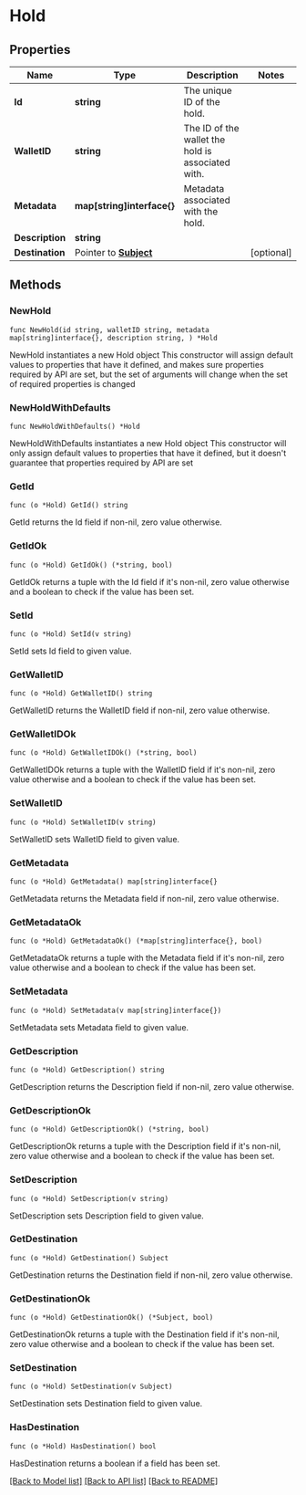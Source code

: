 # Hold

## Properties

Name | Type | Description | Notes
------------ | ------------- | ------------- | -------------
**Id** | **string** | The unique ID of the hold. |
**WalletID** | **string** | The ID of the wallet the hold is associated with. |
**Metadata** | **map[string]interface{}** | Metadata associated with the hold. |
**Description** | **string** |  |
**Destination** | Pointer to [**Subject**](Subject.md) |  | [optional]

## Methods

### NewHold

`func NewHold(id string, walletID string, metadata map[string]interface{}, description string, ) *Hold`

NewHold instantiates a new Hold object
This constructor will assign default values to properties that have it defined,
and makes sure properties required by API are set, but the set of arguments
will change when the set of required properties is changed

### NewHoldWithDefaults

`func NewHoldWithDefaults() *Hold`

NewHoldWithDefaults instantiates a new Hold object
This constructor will only assign default values to properties that have it defined,
but it doesn't guarantee that properties required by API are set

### GetId

`func (o *Hold) GetId() string`

GetId returns the Id field if non-nil, zero value otherwise.

### GetIdOk

`func (o *Hold) GetIdOk() (*string, bool)`

GetIdOk returns a tuple with the Id field if it's non-nil, zero value otherwise
and a boolean to check if the value has been set.

### SetId

`func (o *Hold) SetId(v string)`

SetId sets Id field to given value.


### GetWalletID

`func (o *Hold) GetWalletID() string`

GetWalletID returns the WalletID field if non-nil, zero value otherwise.

### GetWalletIDOk

`func (o *Hold) GetWalletIDOk() (*string, bool)`

GetWalletIDOk returns a tuple with the WalletID field if it's non-nil, zero value otherwise
and a boolean to check if the value has been set.

### SetWalletID

`func (o *Hold) SetWalletID(v string)`

SetWalletID sets WalletID field to given value.


### GetMetadata

`func (o *Hold) GetMetadata() map[string]interface{}`

GetMetadata returns the Metadata field if non-nil, zero value otherwise.

### GetMetadataOk

`func (o *Hold) GetMetadataOk() (*map[string]interface{}, bool)`

GetMetadataOk returns a tuple with the Metadata field if it's non-nil, zero value otherwise
and a boolean to check if the value has been set.

### SetMetadata

`func (o *Hold) SetMetadata(v map[string]interface{})`

SetMetadata sets Metadata field to given value.


### GetDescription

`func (o *Hold) GetDescription() string`

GetDescription returns the Description field if non-nil, zero value otherwise.

### GetDescriptionOk

`func (o *Hold) GetDescriptionOk() (*string, bool)`

GetDescriptionOk returns a tuple with the Description field if it's non-nil, zero value otherwise
and a boolean to check if the value has been set.

### SetDescription

`func (o *Hold) SetDescription(v string)`

SetDescription sets Description field to given value.


### GetDestination

`func (o *Hold) GetDestination() Subject`

GetDestination returns the Destination field if non-nil, zero value otherwise.

### GetDestinationOk

`func (o *Hold) GetDestinationOk() (*Subject, bool)`

GetDestinationOk returns a tuple with the Destination field if it's non-nil, zero value otherwise
and a boolean to check if the value has been set.

### SetDestination

`func (o *Hold) SetDestination(v Subject)`

SetDestination sets Destination field to given value.

### HasDestination

`func (o *Hold) HasDestination() bool`

HasDestination returns a boolean if a field has been set.


[[Back to Model list]](../README.md#documentation-for-models) [[Back to API list]](../README.md#documentation-for-api-endpoints) [[Back to README]](../README.md)
